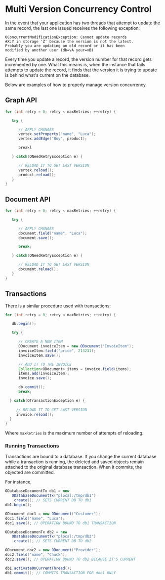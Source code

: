 # Multi Version Concurrency Control

In the event that your application has two threads that attempt to update the same record, the last one issued receives the following exception:

```
OConcurrentModificationException: Cannot update records
#X:Y in storage 'Z' because the version is not the latest.
Probably you are updating an old record or it has been
modified by another user (db=vA your=vB)
```

Every time you update a record, the version number for that record gets incremented by one.  What this means is, when the instance that fails attempts to update the record, it finds that the version it is trying to update is behind what's current on the database.

Below are examples of how to properly manage version concurrency.

## Graph API

```java
for (int retry = 0; retry < maxRetries; ++retry) {

   try {

      // APPLY CHANGES
      vertex.setProperty("name", "Luca");
      vertex.addEdge("Buy", product);

      breakl

   } catch(ONeedRetryException e) {

      // RELOAD IT TO GET LAST VERSION
      vertex.reload();
      product.reload();
   }
}
```

## Document API

```java
for (int retry = 0; retry < maxRetries; ++retry) {

   try {

      // APPLY CHANGES
      document.field("name", "Luca");
      document.save();

      break;

   } catch(ONeedRetryException e) {

      // RELOAD IT TO GET LAST VERSION
      document.reload();
   }
}
```

## Transactions

There is a similar procedure used with transactions:

```java
for (int retry = 0; retry < maxRetries; ++retry) {

   db.begin();

   try {

      // CREATE A NEW ITEM
      ODocument invoiceItem = new ODocument("InvoieItem");
      invoiceItem.field("price", 213231);
      invoiceItem.save();

      // ADD IT TO THE INVOICE
      Collection<ODocument> items = invoice.field(items);
      items.add(invoiceItem);
      invoice.save();

      db.commit();
      break;

  } catch(OTransactionException e) {
     
     // RELOAD IT TO GET LAST VERSION
     invoice.reload();
  }
}
```

Where `maxRetries` is the maximum number of attempts of reloading.


### Running Transactions

Transactions are bound to a database.  If you change the current database while a transaction is running, the deleted and saved objects remain attached to the original database transaction.  When it commits, the objected are committed.

For instance,

```java
ODatabaseDocumentTx db1 = new
   ODatabaseDocumentTx("plocal:/tmp/db1")
   .create(); // SETS CURRENT DB TO db1
db1.begin();

ODocument doc1 = new ODocument("Customer");
doc1.field("name", "Luca");
doc1.save(); // OPERATION BOUND TO db1 TRANSACTION

ODatabaseDocumenTx db2 = new
   ODatabaseDocumentTx("plocal:/tmp/db2")
   .create(); // SETS CURRENT DB TO db2

ODocument doc2 = new ODocument("Provider");
doc2.field("name", "Chuck");
doc2.save(); // OPERATION BOUND TO db2 BECAUSE IT'S CURRENT

db1.activateOnCurrentThread();
db1.commit(); // COMMITS TRANSACTION FOR doc1 ONLY
```
